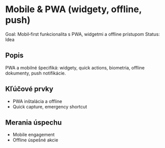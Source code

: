 # Mobile & PWA (widgety, offline, push)

Goal: Mobil‑first funkcionalita s PWA, widgetmi a offline prístupom
Status: Idea

## Popis

PWA a mobilné špecifiká: widgety, quick actions, biometria, offline dokumenty, push notifikácie.

## Kľúčové prvky

- PWA inštalácia a offline
- Quick capture, emergency shortcut

## Merania úspechu

- Mobile engagement
- Offline úspešné akcie
